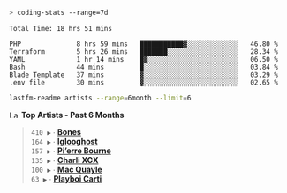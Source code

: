 ```zsh
> coding-stats --range=7d
```

<!--START_SECTION:waka-->

```text
Total Time: 18 hrs 51 mins

PHP              8 hrs 59 mins   ███████████▓░░░░░░░░░░░░░   46.80 %
Terraform        5 hrs 26 mins   ███████░░░░░░░░░░░░░░░░░░   28.34 %
YAML             1 hr 14 mins    █▓░░░░░░░░░░░░░░░░░░░░░░░   06.50 %
Bash             44 mins         █░░░░░░░░░░░░░░░░░░░░░░░░   03.84 %
Blade Template   37 mins         ▓░░░░░░░░░░░░░░░░░░░░░░░░   03.29 %
.env file        30 mins         ▓░░░░░░░░░░░░░░░░░░░░░░░░   02.65 %
```

<!--END_SECTION:waka-->

```zsh
lastfm-readme artists --range=6month --limit=6
```

<!--START_LASTFM_ARTISTS:{"period": "6month", "rows": 6}-->
<a href="https://last.fm" target="_blank"><img src="https://user-images.githubusercontent.com/17434202/215290617-e793598d-d7c9-428f-9975-156db1ba89cc.svg" alt="Last.fm Logo" width="18" height="13"/></a> **Top Artists - Past 6 Months**

> `410 ▶️` ∙ **[Bones](https://www.last.fm/music/Bones)**<br/>
> `164 ▶️` ∙ **[Iglooghost](https://www.last.fm/music/Iglooghost)**<br/>
> `157 ▶️` ∙ **[Pi’erre Bourne](https://www.last.fm/music/Pi%E2%80%99erre+Bourne)**<br/>
> `135 ▶️` ∙ **[Charli XCX](https://www.last.fm/music/Charli+XCX)**<br/>
> `100 ▶️` ∙ **[Mac Quayle](https://www.last.fm/music/Mac+Quayle)**<br/>
> `63 ▶️` ∙ **[Playboi Carti](https://www.last.fm/music/Playboi+Carti)**<br/>
<!--END_LASTFM_ARTISTS-->
